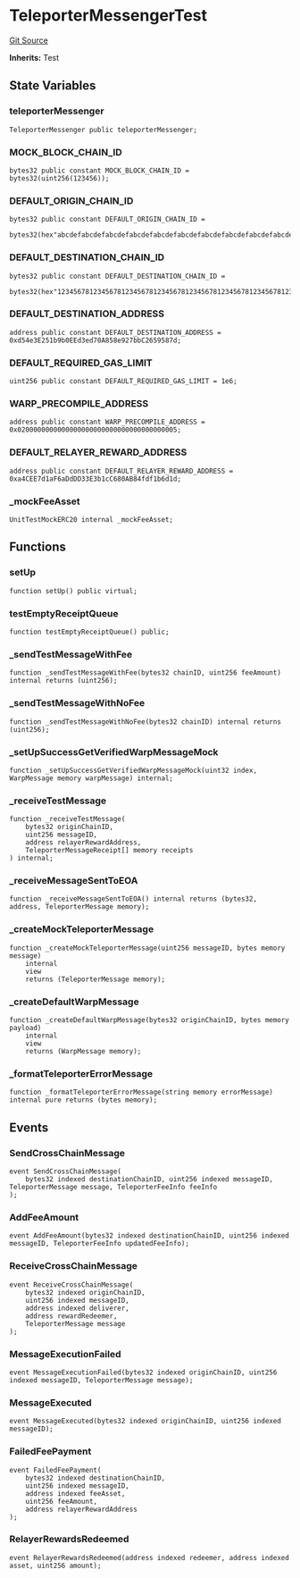 # TeleporterMessengerTest
[Git Source](https://github.com/ava-labs/teleporter/blob/4e46f28c075e9bfc858fb8bbe266f5b4cb45a0be/src/Teleporter/tests/TeleporterMessengerTest.t.sol)

**Inherits:**
Test


## State Variables
### teleporterMessenger

```solidity
TeleporterMessenger public teleporterMessenger;
```


### MOCK_BLOCK_CHAIN_ID

```solidity
bytes32 public constant MOCK_BLOCK_CHAIN_ID = bytes32(uint256(123456));
```


### DEFAULT_ORIGIN_CHAIN_ID

```solidity
bytes32 public constant DEFAULT_ORIGIN_CHAIN_ID =
    bytes32(hex"abcdefabcdefabcdefabcdefabcdefabcdefabcdefabcdefabcdefabcdefabcd");
```


### DEFAULT_DESTINATION_CHAIN_ID

```solidity
bytes32 public constant DEFAULT_DESTINATION_CHAIN_ID =
    bytes32(hex"1234567812345678123456781234567812345678123456781234567812345678");
```


### DEFAULT_DESTINATION_ADDRESS

```solidity
address public constant DEFAULT_DESTINATION_ADDRESS = 0xd54e3E251b9b0EEd3ed70A858e927bbC2659587d;
```


### DEFAULT_REQUIRED_GAS_LIMIT

```solidity
uint256 public constant DEFAULT_REQUIRED_GAS_LIMIT = 1e6;
```


### WARP_PRECOMPILE_ADDRESS

```solidity
address public constant WARP_PRECOMPILE_ADDRESS = 0x0200000000000000000000000000000000000005;
```


### DEFAULT_RELAYER_REWARD_ADDRESS

```solidity
address public constant DEFAULT_RELAYER_REWARD_ADDRESS = 0xa4CEE7d1aF6aDdDD33E3b1cC680AB84fdf1b6d1d;
```


### _mockFeeAsset

```solidity
UnitTestMockERC20 internal _mockFeeAsset;
```


## Functions
### setUp


```solidity
function setUp() public virtual;
```

### testEmptyReceiptQueue


```solidity
function testEmptyReceiptQueue() public;
```

### _sendTestMessageWithFee


```solidity
function _sendTestMessageWithFee(bytes32 chainID, uint256 feeAmount) internal returns (uint256);
```

### _sendTestMessageWithNoFee


```solidity
function _sendTestMessageWithNoFee(bytes32 chainID) internal returns (uint256);
```

### _setUpSuccessGetVerifiedWarpMessageMock


```solidity
function _setUpSuccessGetVerifiedWarpMessageMock(uint32 index, WarpMessage memory warpMessage) internal;
```

### _receiveTestMessage


```solidity
function _receiveTestMessage(
    bytes32 originChainID,
    uint256 messageID,
    address relayerRewardAddress,
    TeleporterMessageReceipt[] memory receipts
) internal;
```

### _receiveMessageSentToEOA


```solidity
function _receiveMessageSentToEOA() internal returns (bytes32, address, TeleporterMessage memory);
```

### _createMockTeleporterMessage


```solidity
function _createMockTeleporterMessage(uint256 messageID, bytes memory message)
    internal
    view
    returns (TeleporterMessage memory);
```

### _createDefaultWarpMessage


```solidity
function _createDefaultWarpMessage(bytes32 originChainID, bytes memory payload)
    internal
    view
    returns (WarpMessage memory);
```

### _formatTeleporterErrorMessage


```solidity
function _formatTeleporterErrorMessage(string memory errorMessage) internal pure returns (bytes memory);
```

## Events
### SendCrossChainMessage

```solidity
event SendCrossChainMessage(
    bytes32 indexed destinationChainID, uint256 indexed messageID, TeleporterMessage message, TeleporterFeeInfo feeInfo
);
```

### AddFeeAmount

```solidity
event AddFeeAmount(bytes32 indexed destinationChainID, uint256 indexed messageID, TeleporterFeeInfo updatedFeeInfo);
```

### ReceiveCrossChainMessage

```solidity
event ReceiveCrossChainMessage(
    bytes32 indexed originChainID,
    uint256 indexed messageID,
    address indexed deliverer,
    address rewardRedeemer,
    TeleporterMessage message
);
```

### MessageExecutionFailed

```solidity
event MessageExecutionFailed(bytes32 indexed originChainID, uint256 indexed messageID, TeleporterMessage message);
```

### MessageExecuted

```solidity
event MessageExecuted(bytes32 indexed originChainID, uint256 indexed messageID);
```

### FailedFeePayment

```solidity
event FailedFeePayment(
    bytes32 indexed destinationChainID,
    uint256 indexed messageID,
    address indexed feeAsset,
    uint256 feeAmount,
    address relayerRewardAddress
);
```

### RelayerRewardsRedeemed

```solidity
event RelayerRewardsRedeemed(address indexed redeemer, address indexed asset, uint256 amount);
```

